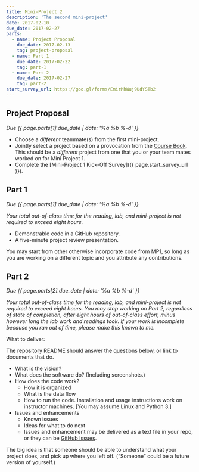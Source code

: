 ```yaml
---
title: Mini-Project 2
description: 'The second mini-project'
date: 2017-02-10
due_date: 2017-02-27
parts:
  - name: Project Proposal
    due_date: 2017-02-13
    tag: project-proposal
  - name: Part 1
    due_date: 2017-02-22
    tag: part-1
  - name: Part 2
    due_date: 2017-02-27
    tag: part-2
start_survey_url: https://goo.gl/forms/EmirMhWuj9UdYSTb2
---
```


## Project Proposal

<i>Due {{ page.parts[1].due_date | date: '%a %b %-d' }}</i>

* Choose a *different* teammate(s) from the first mini-project.
* Jointly select a project based on a provocation from the [Course Book](/files/HtL_web-book-1.pdf). This should be a *different* project from one that you or your team mates worked on for Mini Project 1.
* Complete the [Mini-Project 1 Kick-Off Survey]({{ page.start_survey_url }}).


## Part 1

<i>Due {{ page.parts[1].due_date | date: '%a %b %-d' }}</i>

<i>Your total out-of-class time for the reading, lab, and mini-project is not required to exceed eight hours.</i>

* Demonstrable code in a GitHub repository.
* A five-minute project review presentation.

You may start from other otherwise incorporate code from MP1, so long as you are working on a different topic and
you attribute any contributions.


## Part 2

<i>Due {{ page.parts[2].due_date | date: '%a %b %-d' }}</i>

<i>Your total out-of-class time for the reading, lab, and mini-project is not required to exceed eight hours.
You may stop working on Part 2, regardless of state of completion, after eight hours of out-of-class effort, minus however long the lab work and readings took.
If your work is incomplete because you ran out of time, please make this known to me.</i>

What to deliver:

The repository README should answer the questions below, or link to documents that do.

* What is the vision?
* What does the software do? (Including screenshots.)
* How does the code work?
  * How it is organized
  * What is the data flow
  * How to run the code. Installation and usage instructions work on instructor machines. [You may assume Linux and Python 3.]
* Issues and enhancements
  * Known issues
  * Ideas for what to do next
  * Issues and enhancement may be delivered as a text file in your repo, or they can be [GitHub Issues](https://guides.github.com/features/issues/).

The big idea is that someone should be able to understand what your project does, and pick up where you left off. (“Someone” could be a future version of yourself.)
